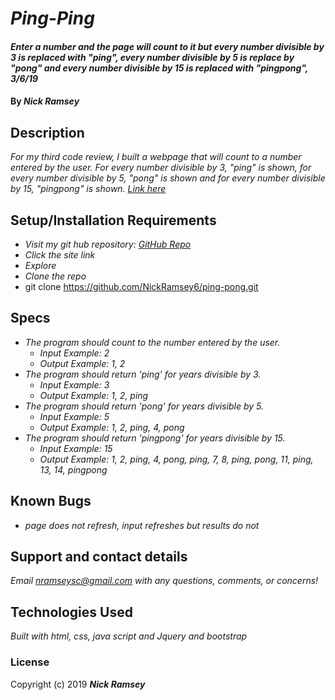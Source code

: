 # _Ping-Ping_

#### _Enter a number and the page will count to it but every number divisible by 3 is replaced with "ping", every number divisible by 5 is replace by "pong" and every number divisible by 15 is replaced with "pingpong", 3/6/19_

#### By _**Nick Ramsey**_

## Description

_For my third code review, I built a webpage that will count to a number entered by the user. For every number divisible by 3, "ping" is shown, for every number divisible by 5, "pong" is shown and for every number divisible by 15, "pingpong" is shown. <a href="https://nickramsey6.github.io/ping-pong/">Link here</a>_

## Setup/Installation Requirements

* _Visit my git hub repository: <a href="https://github.com/NickRamsey6/ping-pong">GitHub Repo</a>_
* _Click the site link_
* _Explore_
* _Clone the repo_
* git clone https://github.com/NickRamsey6/ping-pong.git

## Specs

* _The program should count to the number entered by the user._
    * _Input Example: 2_
    * _Output Example: 1, 2_
* _The program should return 'ping' for years divisible by 3._
    * _Input Example: 3_
    * _Output Example: 1, 2, ping_
* _The program should return 'pong' for years divisible by 5._
    * _Input Example: 5_
    * _Output Example: 1, 2, ping, 4, pong_
* _The program should return 'pingpong' for years divisible by 15._
    * _Input Example: 15_
    * _Output Example: 1, 2, ping, 4, pong, ping, 7, 8, ping, pong, 11, ping, 13, 14, pingpong_

## Known Bugs

* _page does not refresh, input refreshes but results do not_

## Support and contact details

_Email nramseysc@gmail.com with any questions, comments, or concerns!_

## Technologies Used

_Built with html, css, java script and Jquery and bootstrap_

### License

Copyright (c) 2019 **_Nick Ramsey_**
